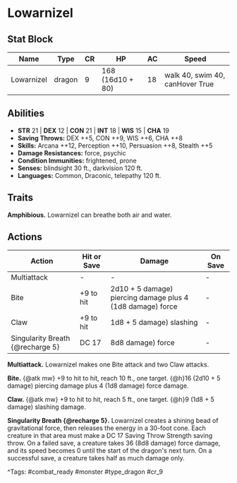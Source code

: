 # Lowarnizel

## Stat Block

| Name | Type | CR | HP | AC | Speed |
|------|------|----|----|----|-------|
| Lowarnizel | dragon | 9 | 168 (16d10 + 80) | 18 | walk 40, swim 40, canHover True |

## Abilities

- **STR** 21 | **DEX** 12 | **CON** 21 | **INT** 18 | **WIS** 15 | **CHA** 19
- **Saving Throws:** DEX ++5, CON ++9, WIS ++6, CHA ++8  
- **Skills:** Arcana ++12, Perception ++10, Persuasion ++8, Stealth ++5  
- **Damage Resistances:** force, psychic  
- **Condition Immunities:** frightened, prone  
- **Senses:** blindsight 30 ft., darkvision 120 ft.  
- **Languages:** Common, Draconic, telepathy 120 ft.

## Traits

**Amphibious.** Lowarnizel can breathe both air and water.


## Actions

| Action | Hit or Save | Damage | On Save |
|--------|--------------|--------|----------|
| Multiattack | - | - | - |
| Bite | +9 to hit | 2d10 + 5 damage) piercing damage plus 4 (1d8 damage) force | - |
| Claw | +9 to hit | 1d8 + 5 damage) slashing | - |
| Singularity Breath {@recharge 5} | DC 17 | 8d8 damage) force | - |

**Multiattack.** Lowarnizel makes one Bite attack and two Claw attacks.

**Bite.** {@atk mw} +9 to hit to hit, reach 10 ft., one target. {@h}16 (2d10 + 5 damage) piercing damage plus 4 (1d8 damage) force damage.

**Claw.** {@atk mw} +9 to hit to hit, reach 5 ft., one target. {@h}9 (1d8 + 5 damage) slashing damage.

**Singularity Breath {@recharge 5}.** Lowarnizel creates a shining bead of gravitational force, then releases the energy in a 30-foot cone. Each creature in that area must make a DC 17 Saving Throw Strength saving throw. On a failed save, a creature takes 36 (8d8 damage) force damage, and its speed becomes 0 until the start of the dragon's next turn. On a successful save, a creature takes half as much damage only.


^Tags: #combat_ready #monster #type_dragon #cr_9